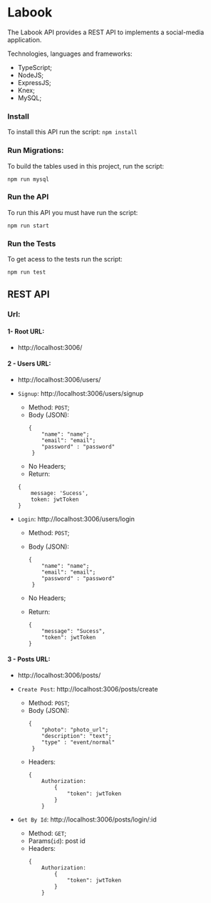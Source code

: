 # Labook
The Labook API provides a REST API to implements a social-media application.

Technologies, languages and frameworks:
- TypeScript;
- NodeJS;
- ExpressJS;
- Knex;
- MySQL;


### Install

To install this API run the script:
`
npm install
`

### Run Migrations:

To build the tables used in this project, run the script:

`
npm run mysql
`

### Run the API

To run this API you must have run the script:

`
npm run start
`

### Run the Tests

To get acess to the tests run the script:

`
npm run test
`

## REST API
### Url:
#### 1- Root URL:
 - http://localhost:3006/

#### 2 - Users URL:
 - http://localhost:3006/users/
 - `Signup`: http://localhost:3006/users/signup
    - Method: `POST`;
    - Body (JSON):
        ```
        {
            "name": "name";
            "email": "email";
            "password" : "password"
         } 
         ```
    - No Headers;
    - Return:
     ```
     {
         message: 'Sucess',
         token: jwtToken
     }
     ```

- `Login`: http://localhost:3006/users/login
    - Method: `POST`;
    - Body (JSON):
        ```
        {
            "name": "name";
            "email": "email";
            "password" : "password"
         } 
         ```
    - No Headers;

    - Return:
        ```
        {
            "message": "Sucess",
            "token": jwtToken
        }
        ```

#### 3 - Posts URL:
 - http://localhost:3006/posts/
 - `Create Post`: http://localhost:3006/posts/create
    - Method: `POST`;
    - Body (JSON):
        ```
        {
            "photo": "photo_url";
            "description": "text";
            "type" : "event/normal"
         } 
         ```
    - Headers:
        ```
        {
            Authorization: 
                {
                    "token": jwtToken
                }
            } 
        ```

- `Get By Id`: http://localhost:3006/posts/login/:id
    - Method: `GET`;
    - Params(`id`): post id  
    - Headers:
        ```
        {
            Authorization: 
                {
                    "token": jwtToken
                }
            } 
        ```
